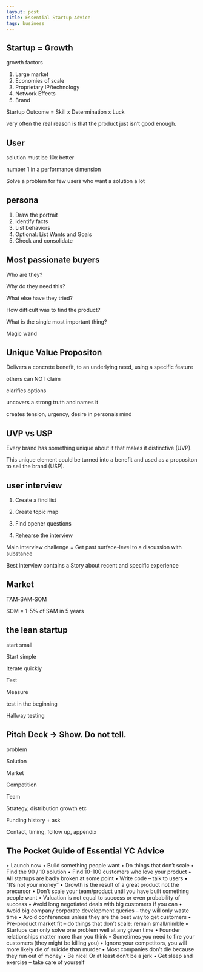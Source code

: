 ```yaml
---
layout: post
title: Essential Startup Advice  
tags: business
---
```


## Startup = Growth

growth factors

1. Large market
2. Economies of scale
3. Proprietary IP/technology
4. Network Effects
5. Brand

Startup Outcome = Skill x Determination x Luck



very often the real reason is that the product just isn’t good enough.


## User

solution must be 10x better

number 1 in a performance dimension

Solve a problem
for few users who
want a solution a lot


## persona
1. Draw the portrait
2. Identify facts
3. List behaviors
4. Optional: List Wants and Goals
5. Check and consolidate

## Most passionate buyers

Who are they?

Why do they need this?

What else have they tried?

How difficult was to find the product?

What is the single most important thing?

Magic wand


## Unique Value Propositon
Delivers a concrete benefit,
to an underlying need, using a
specific feature

others can NOT claim

clarifies options

uncovers a strong truth and names it

creates tension, urgency, desire in persona’s mind

## UVP vs USP
Every brand has something
unique about it that makes it
distinctive (UVP). 

This unique
element could be turned into a
benefit and used as a propositon
to sell the brand (USP).

## user interview
1. Create a find list

2. Create topic map

3. Find opener questions

4. Rehearse the interview

Main interview challenge =
Get past surface-level to a
discussion with substance

Best interview
contains a Story
about recent and specific
experience


## Market

TAM-SAM-SOM

SOM = 1-5% of SAM in 5 years


## the lean startup

start small

Start simple 

Iterate quickly 

Test 

Measure 

test in the beginning

Hallway testing 


## Pitch Deck -> Show. Do not tell.
problem 

Solution 

Market 

Competition

Team 

Strategy, distribution growth etc 

Funding history + ask 

Contact, timing, follow up, appendix 


## The Pocket Guide of Essential YC Advice

• Launch now
• Build something people want
• Do things that don’t scale
• Find the 90 / 10 solution
• Find 10-100 customers who love your product
• All startups are badly broken at some point
• Write code – talk to users
• “It’s not your money”
• Growth is the result of a great product not the precursor
• Don’t scale your team/product until you have built something people want
• Valuation is not equal to success or even probability of success
• Avoid long negotiated deals with big customers if you can
• Avoid big company corporate development queries – they will only waste time
• Avoid conferences unless they are the best way to get customers
• Pre-product market fit – do things that don’t scale: remain small/nimble
• Startups can only solve one problem well at any given time
• Founder relationships matter more than you think
• Sometimes you need to fire your customers (they might be killing you)
• Ignore your competitors, you will more likely die of suicide than murder
• Most companies don’t die because they run out of money
• Be nice! Or at least don’t be a jerk
• Get sleep and exercise – take care of yourself




